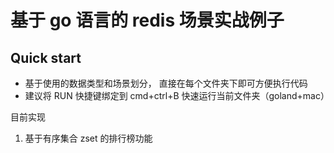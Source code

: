 # 基于 go 语言的 redis 场景实战例子
## Quick start
- 基于使用的数据类型和场景划分， 直接在每个文件夹下即可方便执行代码
- 建议将 RUN 快捷键绑定到 cmd+ctrl+B 快速运行当前文件夹（goland+mac）

目前实现
1. 基于有序集合 zset 的排行榜功能
